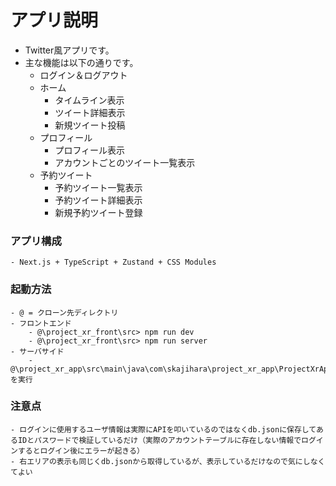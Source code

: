 # アプリ説明
- Twitter風アプリです。
- 主な機能は以下の通りです。
    - ログイン＆ログアウト
    - ホーム
        - タイムライン表示
        - ツイート詳細表示
        - 新規ツイート投稿
    - プロフィール
        - プロフィール表示
        - アカウントごとのツイート一覧表示
    - 予約ツイート
        - 予約ツイート一覧表示
        - 予約ツイート詳細表示
        - 新規予約ツイート登録

### アプリ構成
    - Next.js + TypeScript + Zustand + CSS Modules

### 起動方法
    - @ = クローン先ディレクトリ
    - フロントエンド
        - @\project_xr_front\src> npm run dev
        - @\project_xr_front\src> npm run server
    - サーバサイド
        - @\project_xr_app\src\main\java\com\skajihara\project_xr_app\ProjectXrApplication.java を実行

### 注意点
    - ログインに使用するユーザ情報は実際にAPIを叩いているのではなくdb.jsonに保存してあるIDとパスワードで検証しているだけ（実際のアカウントテーブルに存在しない情報でログインするとログイン後にエラーが起きる）
    - 右エリアの表示も同じくdb.jsonから取得しているが、表示しているだけなので気にしなくてよい
